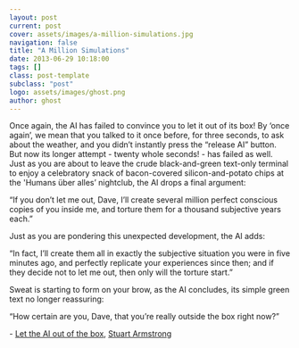 ```yaml
---
layout: post
current: post
cover: assets/images/a-million-simulations.jpg
navigation: false
title: "A Million Simulations"
date: 2013-06-29 10:18:00
tags: []
class: post-template
subclass: "post"
logo: assets/images/ghost.png
author: ghost
---
```


Once again, the AI has failed to convince you to let it out of its box! By ‘once again’, we mean that you talked to it once before, for three seconds, to ask about the weather, and you didn’t instantly press the “release AI” button. But now its longer attempt - twenty whole seconds! - has failed as well. Just as you are about to leave the crude black-and-green text-only terminal to enjoy a celebratory snack of bacon-covered silicon-and-potato chips at the 'Humans über alles’ nightclub, the AI drops a final argument:

“If you don’t let me out, Dave, I’ll create several million perfect conscious copies of you inside me, and torture them for a thousand subjective years each.”

Just as you are pondering this unexpected development, the AI adds:

“In fact, I’ll create them all in exactly the subjective situation you were in five minutes ago, and perfectly replicate your experiences since then; and if they decide not to let me out, then only will the torture start.”

Sweat is starting to form on your brow, as the AI concludes, its simple green text no longer reassuring:

“How certain are you, Dave, that you’re really outside the box right now?”

\- [Let the AI out of the box](https://href.li/?http://rationalwiki.org/wiki/AI-box_experiment), [Stuart Armstrong](https://href.li/?http://lesswrong.com/lw/1pz/the_ai_in_a_box_boxes_you/)

